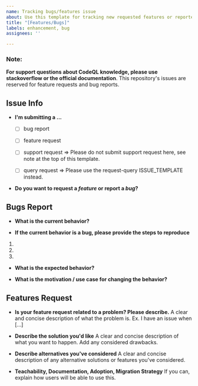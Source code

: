 ```yaml
---
name: Tracking bugs/features issue
about: Use this template for tracking new requested features or reported bugs.
title: "[Features/Bugs]"
labels: enhancement, bug
assignees: ''

---
```


### Note: 
**For support questions about CodeQL knowledge, please use stackoverflow or the official documentation**. This repository's issues are reserved for feature requests and bug reports.

## Issue Info
* **I'm submitting a ...**
  - [ ] bug report
  - [ ] feature request
  - [ ] support request => Please do not submit support request here, see note at the top of this template.
  - [ ] query request => Please use the request-query ISSUE_TEMPLATE instead.


* **Do you want to request a *feature* or report a *bug*?**

<!-- BUGS ISSUEs, please delete the request section below -->
## Bugs Report
* **What is the current behavior?**



* **If the current behavior is a bug, please provide the steps to reproduce** 
1.
1.
1.


* **What is the expected behavior?**



* **What is the motivation / use case for changing the behavior?**


<!-- REQUESTS ISSUEs, , please delete the bug section above -->
## Features Request
* **Is your feature request related to a problem? Please describe.**
A clear and concise description of what the problem is. Ex. I have an issue when [...]

* **Describe the solution you'd like**
A clear and concise description of what you want to happen. Add any considered drawbacks.

* **Describe alternatives you've considered**
A clear and concise description of any alternative solutions or features you've considered.

* **Teachability, Documentation, Adoption, Migration Strategy**
If you can, explain how users will be able to use this.
